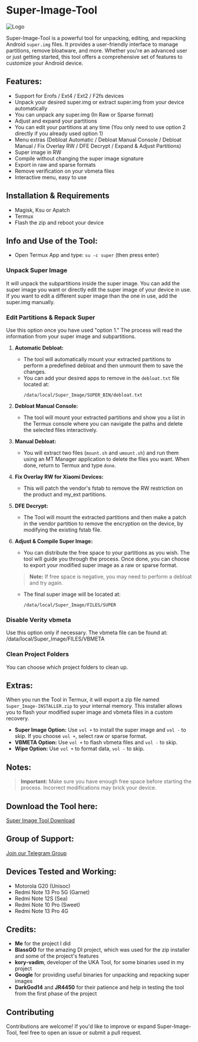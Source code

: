 # Super-Image-Tool
![Logo](https://blogger.googleusercontent.com/img/b/R29vZ2xl/AVvXsEjbQ1TBn8msSrl5RH_B2Hq45bzY-LKxOvg15kT76a6DWSkVgQdnRRQhQ3iyo9hNi_WeCRmaVbblhstYAjvWZ6R5nTlqhSfaM7hbBGP8ABFnxbXi_enfiYm0uiPHMbn6XNlepiw6fhwYgtPpsOpZO8GTMKqrg16fgEqS7-1Q1yXz_1u6fSiWG44_wNgguQlq/s706/IMG_2024_07_27_084732.png)

Super-Image-Tool is a powerful tool for unpacking, editing, and repacking Android `super.img` files. It provides a user-friendly interface to manage partitions, remove bloatware, and more. Whether you're an advanced user or just getting started, this tool offers a comprehensive set of features to customize your Android device.

## Features:
- Support for Erofs / Ext4 / Ext2 / F2fs devices
- Unpack your desired super.img or extract super.img from your device automatically
- You can unpack any super.img (In Raw or Sparse format)
- Adjust and expand your partitions
- You can edit your partitions at any time (You only need to use option 2 directly if you already used option 1)
- Menu extras (Debloat Automatic / Debloat Manual Console / Debloat Manual / Fix Overlay RW / DFE Decrypt / Expand & Adjust Partitions)
- Super image in RW
- Compile without changing the super image signature
- Export in raw and sparse formats
- Remove verification on your vbmeta files
- Interactive menu, easy to use

## Installation & Requirements
- Magisk, Ksu or Apatch 
- Termux
- Flash the zip and reboot your device

## Info and Use of the Tool:
- Open Termux App and type: `su -c super` (then press enter)

### Unpack Super Image
It will unpack the subpartitions inside the super image. You can add the super image you want or directly edit the super image of your device in use. If you want to edit a different super image than the one in use, add the super.img manually.

### Edit Partitions & Repack Super
Use this option once you have used "option 1." The process will read the information from your super image and subpartitions.

1. **Automatic Debloat:**
   - The tool will automatically mount your extracted partitions to perform a predefined debloat and then unmount them to save the changes.
   - You can add your desired apps to remove in the `debloat.txt` file located at:
     ```
     /data/local/Super_Image/SUPER_BIN/debloat.txt
     ```

2. **Debloat Manual Console:**
   - The tool will mount your extracted partitions and show you a list in the Termux console where you can navigate the paths and delete the selected files interactively.

3. **Manual Debloat:**
   - You will extract two files (`mount.sh` and `umount.sh`) and run them using an MT Manager application to delete the files you want. When done, return to Termux and type `done`.

4. **Fix Overlay RW for Xiaomi Devices:**
   - This will patch the vendor's fstab to remove the RW restriction on the product and my_ext partitions.
  
5. **DFE Decrypt:**

   - The Tool will mount the extracted partitions and then make a patch in the vendor partition to remove the encryption on the device, by modifying the existing fstab file.

6. **Adjust & Compile Super Image:**
   - You can distribute the free space to your partitions as you wish. The tool will guide you through the process. Once done, you can choose to export your modified super image as a raw or sparse format. 
   
   > **Note:** If free space is negative, you may need to perform a debloat and try again.
   
   - The final super image will be located at:
     ```
     /data/local/Super_Image/FILES/SUPER
     ```

### Disable Verity vbmeta
Use this option only if necessary. The vbmeta file can be found at: /data/local/Super_Image/FILES/VBMETA

### Clean Project Folders
You can choose which project folders to clean up.

## Extras:
When you run the Tool in Termux, it will export a zip file named `Super_Image-INSTALLER.zip` to your internal memory. This installer allows you to flash your modified super image and vbmeta files in a custom recovery.

- **Super Image Option:** Use `vol +` to install the super image and `vol -` to skip. If you choose `vol +`, select raw or sparse format.
- **VBMETA Option:** Use `vol +` to flash vbmeta files and `vol -` to skip.
- **Wipe Option:** Use `vol +` to format data, `vol -` to skip.

## Notes:
> **Important:** Make sure you have enough free space before starting the process. Incorrect modifications may brick your device.

## Download the Tool here:
[Super Image Tool Download](https://zonikproject.blogspot.com/p/super-image-tool.html?m=1)

## Group of Support:
[Join our Telegram Group](https://t.me/+5qqviO_5Hck5ZTc5)

## Devices Tested and Working:
- Motorola G20 (Unisoc)
- Redmi Note 13 Pro 5G (Garnet)
- Redmi Note 12S (Sea)
- Redmi Note 10 Pro (Sweet)
- Redmi Note 13 Pro 4G

## Credits:
- **Me** for the project I did
- **BlassGO** for the amazing DI project, which was used for the zip installer and some of the project's features
- **kory-vadim**, developer of the UKA Tool, for some binaries used in my project
- **Google** for providing useful binaries for unpacking and repacking super images
- **DarkGod14** and **JR4450** for their patience and help in testing the tool from the first phase of the project

## Contributing
Contributions are welcome! If you'd like to improve or expand Super-Image-Tool, feel free to open an issue or submit a pull request.
